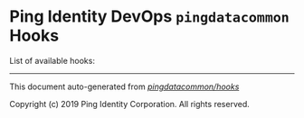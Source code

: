
# Ping Identity DevOps `pingdatacommon` Hooks
List of available hooks:

---
This document auto-generated from _[pingdatacommon/hooks](https://github.com/pingidentity/pingidentity-docker-builds/blob/master/pingdatacommon/hooks)_

Copyright (c)  2019 Ping Identity Corporation. All rights reserved.
